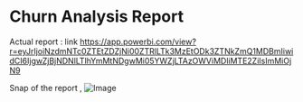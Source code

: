 # Churn Analysis Report

Actual report : link
https://app.powerbi.com/view?r=eyJrIjoiNzdmNTc0ZTEtZDZjNi00ZTRlLTk3MzEtODk3ZTNkZmQ1MDBmIiwidCI6IjgwZjBjNDNlLTlhYmMtNDgwMi05YWZjLTAzOWViMDliMTE2ZiIsImMiOjN9


Snap of the report ,
![Image](https://github.com/WorkNeerajThakur/Power-BI-Portfolio/assets/161486109/f5fbf42b-05c7-4837-848a-ae6e98ced0e3)
